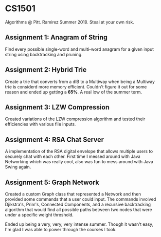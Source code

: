 # CS1501
Algorithms @ Pitt. Ramirez Summer 2019. Steal at your own risk.
## Assignment 1: Anagram of String
Find every possible single-word and multi-word anagram for a given input string using backtracking and pruning.
## Assignment 2: Hybrid Trie
Create a trie that converts from a dlB to a Multiway when being a Multiway trie is considerd more memory efficient. Couldn't figure it out for some reason and ended up getting a **65%**. A real low of the summer term.
## Assignment 3: LZW Compression 
Created variations of the LZW compression algorithm and tested their efficiencies with various file inputs.
## Assignment 4: RSA Chat Server
A implementation of the RSA digital envelope that allows multiple users to securely chat with each other. First time I messed around with Java Networking which was really cool, also was fun to mess around with Java Swing again.
## Assignment 5: Graph Network
Created a custom Graph class that represented a Network and then provided some commands that a user could input. The commands involved Djikstra's, Prim's, Connected Components, and a recursive backtracking algorithm that would find all possible paths between two nodes that were under a specific weight threshold.

Ended up being a very, very, very intense summer. Though it wasn't easy, I'm glad I was able to power through the courses I took.

